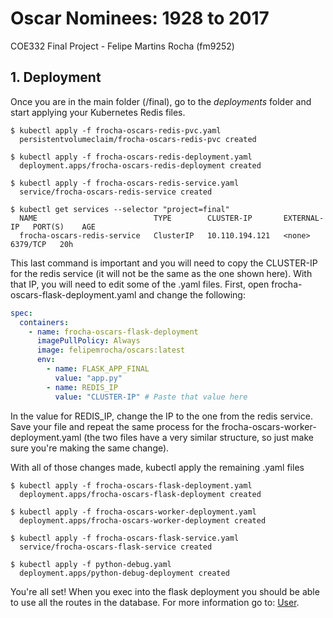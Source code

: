 # Oscar Nominees: 1928 to 2017
COE332 Final Project -  Felipe Martins Rocha (fm9252)
## 1. Deployment

Once you are in the main folder (/final), go to the *deployments* folder and start applying your Kubernetes Redis files.

```console
$ kubectl apply -f frocha-oscars-redis-pvc.yaml
  persistentvolumeclaim/frocha-oscars-redis-pvc created

$ kubectl apply -f frocha-oscars-redis-deployment.yaml
  deployment.apps/frocha-oscars-redis-deployment created

$ kubectl apply -f frocha-oscars-redis-service.yaml
  service/frocha-oscars-redis-service created

$ kubectl get services --selector "project=final"
  NAME                          TYPE        CLUSTER-IP       EXTERNAL-IP   PORT(S)    AGE
  frocha-oscars-redis-service   ClusterIP   10.110.194.121   <none>        6379/TCP   20h
```
This last command is important and you will need to copy the CLUSTER-IP for the redis service (it will not be the same as the one shown here). With that IP, you will need to edit some of the .yaml files. First, open frocha-oscars-flask-deployment.yaml and change the following:
```yaml
spec:
  containers:
    - name: frocha-oscars-flask-deployment
      imagePullPolicy: Always
      image: felipemrocha/oscars:latest
      env:
        - name: FLASK_APP_FINAL
          value: "app.py"
        - name: REDIS_IP
          value: "CLUSTER-IP" # Paste that value here
```
In the value for REDIS_IP, change the IP to the one from the redis service. Save your file and repeat the same process for the frocha-oscars-worker-deployment.yaml (the two files have a very similar structure, so just make sure you're making the same change).

With all of those changes made, kubectl apply the remaining .yaml files

```console
$ kubectl apply -f frocha-oscars-flask-deployment.yaml
  deployment.apps/frocha-oscars-flask-deployment created

$ kubectl apply -f frocha-oscars-worker-deployment.yaml
  deployment.apps/frocha-oscars-worker-deployment created

$ kubectl apply -f frocha-oscars-flask-service.yaml 
  service/frocha-oscars-flask-service created

$ kubectl apply -f python-debug.yaml
  deployment.apps/python-debug-deployment created
```

You're all set! When you exec into the flask deployment you should be able to use all the routes in the database. For more information go to: [User](google.com).



